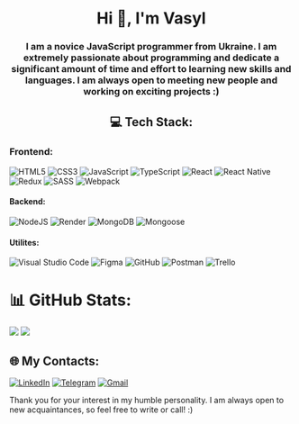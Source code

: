 <h1 align="center">Hi 👋, I'm Vasyl</h1>
<h3 align="center">I am a novice JavaScript programmer from Ukraine. I am extremely passionate about programming and dedicate a significant amount of time and effort to learning new skills and languages. I am always open to meeting new people and working on exciting projects :)</h3>

<h2 align="center"> 💻 Tech Stack: </h2>
<h3> Frontend: </h3>

![HTML5](https://img.shields.io/badge/html5-%23E34F26.svg?style=for-the-badge&logo=html5&logoColor=white) ![CSS3](https://img.shields.io/badge/css3-%231572B6.svg?style=for-the-badge&logo=css3&logoColor=white) ![JavaScript](https://img.shields.io/badge/javascript-%23323330.svg?style=for-the-badge&logo=javascript&logoColor=%23F7DF1E) ![TypeScript](https://img.shields.io/badge/typescript-%23007ACC.svg?style=for-the-badge&logo=typescript&logoColor=white) ![React](https://img.shields.io/badge/react-%2320232a.svg?style=for-the-badge&logo=react&logoColor=%2361DAFB) ![React Native](https://img.shields.io/badge/react_native-%2320232a.svg?style=for-the-badge&logo=react&logoColor=%2361DAFB) ![Redux](https://img.shields.io/badge/redux-%23593d88.svg?style=for-the-badge&logo=redux&logoColor=white) ![SASS](https://img.shields.io/badge/SASS-hotpink.svg?style=for-the-badge&logo=SASS&logoColor=white) ![Webpack](https://img.shields.io/badge/webpack-%238DD6F9.svg?style=for-the-badge&logo=webpack&logoColor=black) 

#### Backend:
![NodeJS](https://img.shields.io/badge/node.js-6DA55F?style=for-the-badge&logo=node.js&logoColor=white) ![Render](https://img.shields.io/badge/Render-%46E3B7.svg?style=for-the-badge&logo=render&logoColor=white)   ![MongoDB](https://img.shields.io/badge/MongoDB-%234ea94b.svg?style=for-the-badge&logo=mongodb&logoColor=white) ![Mongoose](https://img.shields.io/badge/Mongoose-gray?style=for-the-badge&logo=mongoose&logoColor=880000)

#### Utilites:
![Visual Studio Code](https://img.shields.io/badge/Visual%20Studio%20Code-0078d7.svg?style=for-the-badge&logo=visual-studio-code&logoColor=white) ![Figma](https://img.shields.io/badge/figma-%23F24E1E.svg?style=for-the-badge&logo=figma&logoColor=white) ![GitHub](https://img.shields.io/badge/github-%23121011.svg?style=for-the-badge&logo=github&logoColor=white) ![Postman](https://img.shields.io/badge/Postman-FF6C37?style=for-the-badge&logo=postman&logoColor=white) ![Trello](https://img.shields.io/badge/Trello-%23026AA7.svg?style=for-the-badge&logo=Trello&logoColor=white)

# 📊 GitHub Stats:
![](https://github-readme-stats.vercel.app/api?username=AlessioItaliano&theme=dark&hide_border=false&include_all_commits=false&count_private=true)
![](https://github-readme-stats.vercel.app/api/top-langs/?username=AlessioItaliano&theme=dark&hide_border=false&include_all_commits=false&count_private=true&layout=compact)


## 🌐 My Contacts:
<a href="https://www.linkedin.com/in/vasyl-lepish/" target="_blank">![LinkedIn](https://img.shields.io/badge/linkedin-%230077B5.svg?style=for-the-badge&logo=linkedin&logoColor=white)</a>
<a href="https://t.me/vasyl_lepish" target="_blank">![Telegram](https://img.shields.io/badge/Telegram-2CA5E0?style=for-the-badge&logo=telegram&logoColor=white)</a>
<a href="mailto:lepish.vasyl@gmail.com" target="_blank">![Gmail](https://img.shields.io/badge/Gmail-D14836?style=for-the-badge&logo=gmail&logoColor=white)</a>

Thank you for your interest in my humble personality. I am always open to new acquaintances, so feel free to write or call! :)
<!-- Proudly created with GPRM ( https://gprm.itsvg.in ) -->

